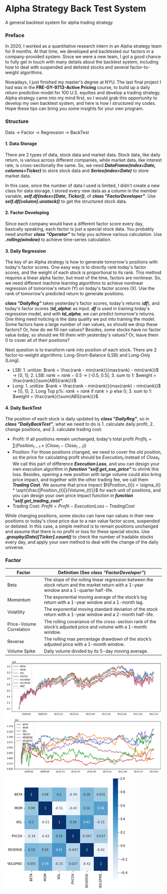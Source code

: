 # Alpha Strategy Back Test System
A general backtest system for alpha trading strategy

### Preface
In 2020, I worked as a quantitative research intern in an Alpha strategy team for 9 months. At that time, we developed and backtested our factors in a company-provided system. Since we were a new team, I got a good chance to fully get in touch with many details about the backtest system, including how to deal with suspended and delisted stocks and several factor-to-weight algorithms.  
  
Nowadays, I just finished my master's degree at NYU. The last final project I had was in the **FRE-GY-9713-Active Pricing** course, to build up a daily return prediction model for 100 U.S. equities and develop a trading strategy. Alpha strategy came into my mind first, so I would grab this opportunity to develop my own backtest system, and here is how I structured my codes. Hope these tips can bring you some insights for your own program.

### Structure
Data -> Factor -> Regression -> BackTest

#### 1. Data Storage
There are 2 types of data, stock data and market data. Stock data, like daily return, is various across different companies, while market data, like interest rate, is cross-sectionally the same. So, we need ***DataFrame(index=Date, columns=Ticker)*** to store stock data and ***Series(index=Date)*** to store market data.  
  
In this case, since the number of data I used is limited, I didn't create a new class for data storage. I stored every new data as a column in the member variable, ***self.df(index=[Date, Ticker])***, of ***class "FactorDeveloper"***. Use ***self.df[column].unstack()*** to get the structured stock data.

#### 2. Factor Developing
Since each company would have a different factor score every day, basically speaking, each factor is just a special stock data. You probably need another ***class “Operator”*** to help you achieve various calculation. Use ***.rolling(window)*** to achieve time-series calculation.

#### 3. Daily Regression
The key of an Alpha strategy is how to generate tomorrow's positions with today's factor scores. One easy way is to directly rank today's factor scores, and the weight of each stock is proportional to its rank. This method requires a linear alpha factor, but most of the time, factors are nonlinear. So, we need different machine learning algorithms to achieve nonlinear regression of tomorrow's return (Y) on today's factor scores (X). Use the rank of tomorrow's predicted return to generate positions.  
  
***class "DailyReg"*** takes yesterday's factor scores, today's returns (***df***), and today's factor scores (***td_alpha***) as input. ***df*** is used in training today's regression model, and with ***td_alpha***, we can predict tomorrow's returns. One thing need noticing is the data quality we put into training the model. Some factors have a large number of nan values, so should we drop these factors? Or, how do we fill nan values? Besides, some stocks have no factor value today, so should we fill them with yesterday's values? Or, leave them 0 to cover all of their positions?  
  
Next question is to transform rank into position of each stock. There are 2 factor-to-weight algorithms: Long-Short-Balance (LSB) and Long-Only (Long).
- LSB: 1. unitize: $rank = \frac{rank - min(rank)}{max(rank) - min(rank)}$ -> [0, 1]; 2. LSB: $rank = rank - 0.5$ -> [-0.5, 0.5]; 3. sum to 1: $weight = \frac{rank}{\sum{ABS(rank)}}$
- Long: 1. unitize: $rank = \frac{rank - min(rank)}{max(rank) - min(rank)}$ -> [0, 1]; 2. Long Top p%: $rank = rank$ if $rank > p$ else $0$; 3. sum to 1: $weight = \frac{rank}{\sum{ABS(rank)}}$

#### 4. Daily BackTest
The position of each stock is daily updated by ***class "DailyReg"***, so in ***class "DailyBackTest"***, what we need to do is 1. calculate daily profit, 2. change positions, and 3. calculate trading cost:
- Profit: If all positions remain unchanged, today's total profit $Profit_{t} = \sum{(Position_{t-1}\times (Close_{t}-Close_{t-1}))}$
- Position: For those positions changed, we need to cover the old position, so the price for calculating profit should be $Execution_{t}$ instead of $Close_{t}$. We call this part of difference ***Execution Loss***, and you can design your own execution algorithm in ***function "self.get_exe_price"*** to shrink this loss. Besides, opening a new position with large volume could also bring price impact, and together with the other trading fee, we call them ***Trading Cost***. We assume that price impact $f(Position_{t}) = \sigma_{t} * \sqrt{\frac{|Position_{t}|}{Volume_{t}}}$ for each unit of positions, and you can design your own price impact function in ***function "self.get_trading_cost"***.
- Trading Cost: $Profit = Profit - Execution Loss - Trading Cost$
  
While changing positions, some stocks can have nan values in their new positions or today's close price due to a nan value factor score, suspended or delisted. In this case, a simple method is to remain positions unchanged and assume that there is no profit or loss for these special stocks. Use ***.groupby(Date)[Ticker].count()*** to check the number of tradable stocks every day, and apply your own method to deal with the change of the daily universe. 

### Factor
|Factor|Definition (See *class “FactorDeveloper”*)|
|---|---|
|Beta|The slope of the rolling linear regression between the stock return and the market return with a 1-year window and a 1-quarter half-life.|
|Momentum|The exponential moving average of the stock’s log return with a 1-year window and a 1-month lag.|
|Volatility|The exponential moving standard deviation of the stock return with a 1-year window and a 2-month half-life.|
|Price-Volume Correlation|The rolling covariance of the cross-section rank of the stock’s adjusted price and volume with a 1-month window.|
|Reverse|The rolling max percentage drawdown of the stock’s adjusted price with a 1-month window.|
|Volume Spike|Daily volume divided by its 5-day moving average.|

![](https://github.com/yuba316/Alpha_Strategy_BackTest_System/blob/main/figure/factor_mkt.png)
![](https://github.com/yuba316/Alpha_Strategy_BackTest_System/blob/main/figure/factor_hedge.png)
![](https://github.com/yuba316/Alpha_Strategy_BackTest_System/blob/main/figure/factor_corr.png)
